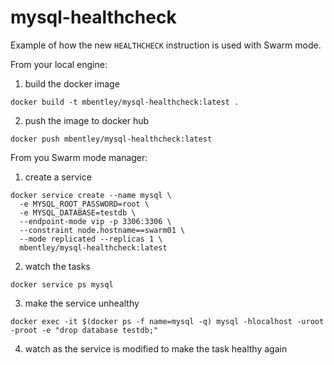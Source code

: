 mysql-healthcheck
=================

Example of how the new `HEALTHCHECK` instruction is used with Swarm mode.

From your local engine:

1. build the docker image
  ```
  docker build -t mbentley/mysql-healthcheck:latest .
  ```

2. push the image to docker hub
  ```
  docker push mbentley/mysql-healthcheck:latest
  ```

From you Swarm mode manager:

1. create a service
  ```
  docker service create --name mysql \
    -e MYSQL_ROOT_PASSWORD=root \
    -e MYSQL_DATABASE=testdb \
    --endpoint-mode vip -p 3306:3306 \
    --constraint node.hostname==swarm01 \
    --mode replicated --replicas 1 \
    mbentley/mysql-healthcheck:latest
  ```

2. watch the tasks
  ```
  docker service ps mysql
  ```

3. make the service unhealthy
  ```
  docker exec -it $(docker ps -f name=mysql -q) mysql -hlocalhost -uroot -proot -e "drop database testdb;"
  ```

4. watch as the service is modified to make the task healthy again
